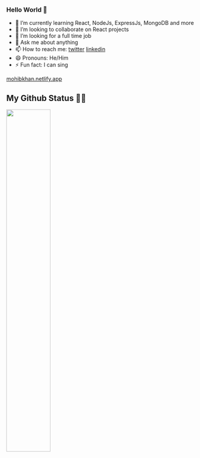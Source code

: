 ### Hello World 👋




- 🌱 I’m currently learning React, NodeJs, ExpressJs, MongoDB and more
- 👯 I’m looking to collaborate on React projects
- 🤔 I’m looking for a full time job
- 💬 Ask me about anything
- 📫 How to reach me: [twitter](https://twitter.com/mohibkay) [linkedin](https://www.linkedin.com/in/mohibkay)
- 😄 Pronouns: He/Him
- ⚡ Fun fact: I can sing

[mohibkhan.netlify.app](https://mohibkhan.netlify.app/)


##  My Github Status 👨‍💻
 <img width="48%" src="https://github-readme-streak-stats.herokuapp.com/?user=mohibk" />

